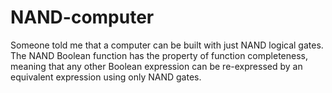 # NAND-computer

Someone told me that a computer can be built with just NAND logical gates.<br>
The NAND Boolean function has the property of function completeness, meaning that any other Boolean expression can be re-expressed by an equivalent expression using only NAND gates.

